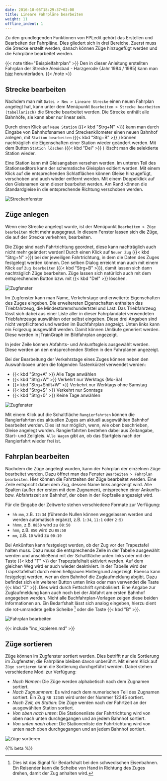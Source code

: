 ```yaml
---
date: 2016-10-05T18:29:37+02:00
title: Lineare Fahrpläne bearbeiten
weight: 11
offline_indent: 1
---
```


Zu den grundlegenden Funktionen von FPLedit gehört das Erstellen und Bearbeiten der Fahrpläne. Dies gliedert sich in drei Bereiche. Zuerst muss die Strecke erstellt werden, danach können Züge hinzugefügt werden und die Fahrpläne bearbeitet werden.

{{< note title="Beispielfahrplan" >}}
Den in dieser Anleitung erstellten Fahrplan der Strecke Alexisbad - Harzgerode (Jahr 1984 / 1985) kann man [hier](/files/selketalbahn_84-85.fpl) herunterladen.
{{< /note >}}

## Strecke bearbeiten

Nachdem man mit `Datei > Neu > Lineare Strecke` einen neuen Fahrplan angelegt hat, kann unter dem Menüpunkt `Bearbeiten > Strecke bearbeiten (tabellarisch)` die Strecke bearbeitet werden. Die Strecke enthält alle Bahnhöfe, sie kann aber nur linear sein.

Durch einen Klick auf `Neue Station` ({{< kbd "Strg+N" >}}) kann man durch Eingabe von Bahnhofsnamen und Streckenkilometer einen neuen Bahnhof anlegen, mit `Station bearbeiten` ({{< kbd "Strg+B" >}} ) können nachträglich die Eigenschaften einer Station wieder geändert werden. Mit dem Button `Station löschen` ({{< kbd "Del" >}} ) löscht man die selektierte Station wieder.

Eine Station kann mit Gleisangaben versehen werden. Im unteren Teil des Stationseditors kann der schematische Gleisplan editiert werden. Mit einem Klick auf die entsprechenden Schlatflächen können Gleise hinzugefügt, verschoben und auch wieder entfernt werden. Mit einem Doppelklick auf den Gleisnamen kann dieser bearbeitet werden. Am Rand können die Standardgleise in die entsprechende Richtung verschoben werden.

![Streckenfenster](lin-streckenfenster.png)

## Züge anlegen

Wenn eine Strecke angelegt wurde, ist der Menüpunkt `Bearbeiten > Züge bearbeiten` nicht mehr ausgegraut. In diesem Fenster lassen sich die Züge, die auf der Strecke verkehren, bearbeiten.

Die Züge sind nach Fahrtrichtung geordnet, diese kann nachträglich auch nicht mehr geändert werden! Durch einen Klick auf `Neuer Zug` ({{< kbd "Strg+N" >}}) bei der jeweiligen Fahrtrichtung, in dem die Daten des Zuges festgelegt werden können. Den selben Dialog erreicht man auch mit einem Klick auf `Zug bearbeiten` ({{< kbd "Strg+B" >}}), damit lassen sich dann nachträglich Züge bearbeiten. Züge lassen sich natürlich auch mit dem entsprechenden Button bzw. mit {{< kbd "Del" >}} löschen.

![Zugfenster](lin-zugfenster.png)

Im Zugfenster kann man Name, Verkehrstage und erweiterte Eigenschaften des Zuges eingeben. Die erweitereten Eigenschaften enthalten das Triebfahrzeug, die Mindestbremshundertstel und Last. Das Triebfahrzeug lässt sich dabei aus einer Liste aller in dieser Fahrplandatei verwendeten Triebfahrzeuge auswählen oder selbst eingeben. Diese drei Angaben sind nicht verpflichtend und werden im Buchfahrplan angzeigt. Unten links kann ein Folgezug ausgewählt werden. Damit können Umläufe generiert werden. Diese werden in jTrainGraph im Bildfahrplan angezeigt.

In jeder Zeile können Abfahrts- und Ankunftsgleis ausgewählt werden. Diese werden an den entsprechenden Stellen in den Fahrplänen angezeigt.

Bei der Bearbeitung der Verkehrstage eines Zuges können neben den Auswahlboxen unten die folgenden Tastenkürzel verwendet werden:

* {{< kbd "Strg+A" >}} Alle Tage anwählen
* {{< kbd "Strg+W" >}} Verkehrt nur Werktags (Mo-Sa)
* {{< kbd "Strg+Shift+W" >}} Verkehrt nur Werktags ohne Samstag
* {{< kbd "Strg+S" >}} Verkehrt nur Sonntags
* {{< kbd "Strg+0" >}} Keine Tage anwählen

![Zugfenster](lin-zugeditor.png)

Mit einem Klick auf die Schaltfläche `Rangierfahrten` können die Rangierfahrten des aktuellen Zuges am aktuell ausgewählten Bahnhof bearbeitet werden. Dies ist nur möglich, wenn, wie oben beschrieben, Gleise angelegt wurden. Rangierfahrten bestehen dabei aus Zeitangabe, Start- und Zeilgleis. `Alle Wagen` gibt an, ob das Startgleis nach der Rangierfahrt wieder frei ist.

## Fahrplan bearbeiten

Nachdem die Züge angelegt wurden, kann der Fahrplan der einzelnen Züge bearbeitet werden. Dazu öffnet man das Fenster `Bearbeiten > Fahrplan bearbeiten`. Hier können die Fahrtzeiten der Züge bearbeitet werden. Eine Zeile entspricht dabei dem Zug, dessen Name links angezeigt wird. Alle Spalten (außer der ersten mit dem Zugnamen), entsprechen einer Ankunfts- bzw. Abfahrtszeit am Bahnhof, der oben in der Kopfzeile angezeigt wird.

Für die Eingabe der Zeitwerte stehen verschiedene Formate zur Verfügung:

* `hh:mm`, z.B. `12:34` (führende Nullen können weggelassen werden und werden automatisch ergänzt, z.B. `1:34`, `11:1` oder `2:5`)
* `hhmm`, z.B. `0850` wird zu `08:50`
* `hmm`, z.B. `850` wird zu `08:50`
* `mm`, z.B. `10` wird zu `00:10`

Bei Ankünften kann festgelegt werden, ob der Zug vor der Trapeztafel halten muss. Dazu muss die entsprechende Zelle in der Tabelle ausgewählt werden und anschließend mit der Schaltfläche unten links oder mit der Taste {{< kbd "T" >}} der Trapeztafelhalt aktiviert werden. Auf dem gleichen Weg wird er auch wieder deaktiviert. In der Tabelle wird der Trapeztafelhalt durch einen hellgrauen Hintergrund angezeigt. Ebenso kann festgelegt werden, wer an dem Bahnhof die Zuglaufmeldung abgibt. Dazu befindet sich ein weiterer Button unten links oder man verwendet die Taste {{< kbd "Z" >}}. Dies wird durch Fettschrift symbolisiert. Eine Angabe zur Zuglaufmeldung kann auch noch bei der Abfahrt am ersten Bahnhof angegeben werden. Nicht alle Buchfahrplan-Vorlagen zeigen diese beiden Informationen an. Ein Bedarfshalt lässt sich analog eingeben, hierzu dient die rot-umrandete gelbe Scheibe [^1] oder die Taste {{< kbd "B" >}}.

[^1]: Dies ist das Signal für Bedarfshalt bei den schwedischen Eisenbahnen. Ein Reisender kann die Scheibe von Hand in Richtung des Zuges drehen, damit der Zug anhalten wird.

![Fahrplan bearbeiten](lin-fahrplanfenster.png)

{{< include "inc_kopieren.md" >}}

## Züge sortieren

Züge können im Zugfenster sortiert werden. Dies betrifft nur die Sortierung im Zugfenster; die Fahrpläne bleiben davon unberührt. Mit einem Klick auf `Züge sortieren` kann die Sortierung durchgeführt werden. Dabei stehen verschiedene Modi zur Verfügung:

* *Nach Namen*: Die Züge werden alphabetisch nach dem Zugnamen sortiert.
* *Nach Zugnummern*: Es wird nach dem numerischen Teil des Zugnamen sortiert. Ein Zug `RB 12345` wird unter der Nummer 12345 sortiert.
* *Nach Zeit, an Station*: Die Züge werden nach der Fahrtzeit an der ausgewählten Station sortiert.
* *Von oben nach unten*: Die Stationenliste der Fahrtrichtung wird von oben nach unten durchgegangen und an jedem Bahnhof sortiert.
* *Von unten nach oben*: Die Stationenliste der Fahrtrichtung wird von unten nach oben durchgegangen und an jedem Bahnhof sortiert.

![Züge sortieren](../sortierfenster.png)

{{% beta %}}
